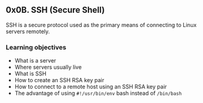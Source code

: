 ## 0x0B. SSH (Secure Shell)
SSH is a secure protocol used as the primary means of connecting to Linux servers remotely.
### Learning objectives
* What is a server
* Where servers usually live
* What is SSH
* How to create an SSH RSA key pair
* How to connect to a remote host using an SSH RSA key pair
* The advantage of using `#!/usr/bin/env` bash instead of `/bin/bash`
